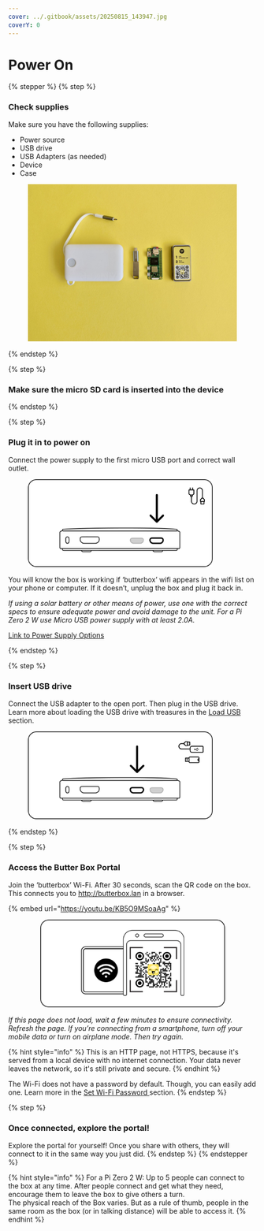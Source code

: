 ```yaml
---
cover: ../.gitbook/assets/20250815_143947.jpg
coverY: 0
---
```


# Power On

{% stepper %}
{% step %}
### Check supplies

Make sure you have the following supplies:

* Power source
* USB drive
* USB Adapters (as needed)
* Device
* Case

<figure><img src="../.gitbook/assets/signal-2025-08-21-140334_003.jpeg" alt=""><figcaption></figcaption></figure>
{% endstep %}

{% step %}
### Make sure the micro SD card is inserted into the device


{% endstep %}

{% step %}
### Plug it in to power on

Connect the power supply to the first micro USB port and correct wall outlet.

<figure><img src="../.gitbook/assets/1.png" alt="" width="375"><figcaption></figcaption></figure>

You will know the box is working if ‘butterbox’ wifi appears in the wifi list on your phone or computer. If it doesn’t, unplug the box and plug it back in.



_If using a solar battery or other means of power, use one with the correct specs to ensure adequate power and avoid damage to the unit. For a Pi Zero 2 W use Micro USB power supply with at least 2.0A._

[Link to Power Supply Options](../build-a-box/power-supply.md)


{% endstep %}

{% step %}
### Insert USB drive

Connect the USB adapter to the open port. Then plug in the USB drive. Learn more about loading the USB drive with treasures in the [Load USB](load-usb.md) section.

<figure><img src="../.gitbook/assets/2.png" alt="" width="375"><figcaption></figcaption></figure>
{% endstep %}

{% step %}
### Access the Butter Box Portal

Join the ‘butterbox’ Wi-Fi. After 30 seconds, scan the QR code on the box. This connects you to http://butterbox.lan in a browser.

{% embed url="https://youtu.be/KB5O9MSoaAg" %}

<div align="center"><figure><img src="../.gitbook/assets/qr code.png" alt="" width="375"><figcaption></figcaption></figure></div>

_If this page does not load, wait a few minutes to ensure connectivity. Refresh the page. If you’re connecting from a smartphone, turn off your mobile data or turn on airplane mode. Then try again._

{% hint style="info" %}
This is an HTTP page, not HTTPS, because it's served from a local device with no internet connection. Your data never leaves the network, so it's still private and secure.
{% endhint %}

The Wi-Fi does not have a password by default. Though, you can easily add one. Learn more in the [Set Wi-Fi Password ](add-wifi-password.md)section.
{% endstep %}

{% step %}
### Once connected, explore the portal!

Explore the portal for yourself! Once you share with others, they will connect to it in the same way you just did.
{% endstep %}
{% endstepper %}

{% hint style="info" %}
For a Pi Zero 2 W: Up to 5 people can connect to the box at any time. After people connect and get what they need, encourage them to leave the box to give others a turn.\
The physical reach of the Box varies. But as a rule of thumb, people in the same room as the box (or in talking distance) will be able to access it.
{% endhint %}
